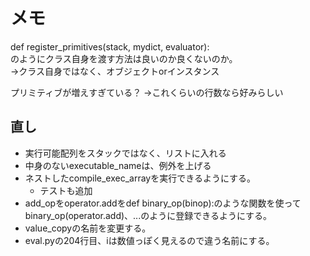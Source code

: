 # メモ

def register_primitives(stack, mydict, evaluator):  
のようにクラス自身を渡す方法は良いのか良くないのか。   
→クラス自身ではなく、オブジェクトorインスタンス


プリミティブが増えすぎている？
→これくらいの行数なら好みらしい

## 直し

- 実行可能配列をスタックではなく、リストに入れる
- 中身のないexecutable_nameは、例外を上げる
- ネストしたcompile_exec_arrayを実行できるようにする。
    - テストも追加
- add_opをoperator.addをdef binary_op(binop):のような関数を使って
binary_op(operator.add)、...のように登録できるようにする。
- value_copyの名前を変更する。
- eval.pyの204行目、iは数値っぽく見えるので違う名前にする。